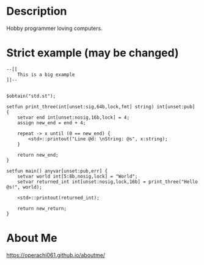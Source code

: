 # Description
Hobby programmer loving computers. 

# Strict example (may be changed)
```
--[[
    This is a big example 
]]--


$obtain("std.st"); 

setfun print_three(int[unset:sig,64b,lock,fmt] string) int[unset:pub] {
    setvar end int[unset:nosig,16b,lock] = 4;
    assign new_end = end + 4;

    repeat -> x until (0 == new_end) {
        <std>::printout("Line @d: \nString: @s", x:string);
    }

    return new_end;
}

setfun main() anyvar[unset:pub,err] {
    setvar world int[5:8b,nosig,lock] = "World";
    setvar returned_int int[unset:nosig,lock,16b] = print_three("Hello @s!", world); 
    
    <std>::printout(returned_int);

    return new_return;
}

```


# About Me
https://operachi061.github.io/aboutme/
